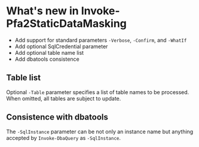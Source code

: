 # What's new in Invoke-Pfa2StaticDataMasking

- Add support for standard parameters `-Verbose`, `-Confirm`, and `-WhatIf`
- Add optional SqlCredential parameter
- Add optional table name list
- Add dbatools consistence

## Table list

Optional `-Table` parameter specifies a list of table names to be processed. When omitted, all tables are subject to update.

## Consistence with dbatools

The `-SqlInstance` parameter can be not only an instance name but anything accepted by `Invoke-DbaQuery` as `-SqlInstance`.
